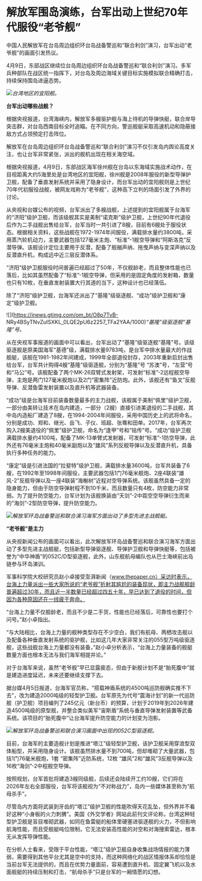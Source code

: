 # 解放军围岛演练，台军出动上世纪70年代服役“老爷舰”

中国人民解放军在台岛周边组织环台岛战备警巡和“联合利剑”演习，台军出动“老爷舰”的画面引发热议。

4月9日，东部战区继续位台岛周边组织环台岛战备警巡和“联合利剑”演习。多军兵种部队在战区统一指挥下，对台岛及周边海域关键目标实施模拟联合精确打击，持续保持围岛进逼态势。

![](https://inews.gtimg.com/om_bt/OI7CE68ND0cp_dKB_iKyvwOHfW1GbJLq6ULbacQmbI6jkAA/1000)_台湾地区的宜阳舰。_

**台军出动哪些战舰？**

根据央视报道，台湾海峡内，解放军多艘驱护舰与海上待机的导弹快艇，联合岸导突击群，对台岛西南目标全时追瞄。在不同方向，警巡舰艇采取高速机动和隐蔽接敌方式占领预定打击阵位。

解放军在台岛周边组织环台岛战备警巡和“联合利剑”演习不仅引发岛内舆论高度关注，也让台军非常紧张，派出的舰机出现在相关海空域。

根据央视报道，4月9日，东部战区海军徐州舰在台岛以东海域实施战术动作，在目视距离大约5海里处是台湾地区的宜阳舰，徐州舰是2008年服役的新型导弹护卫舰，配备了垂直发射系统并采用了隐身设计，而台军出动的宜阳舰则是上世纪70年代初服役战舰，被网友戏称为“老爷舰”，这种高下立判的场面引发了外界的讨论。

从央视和台媒公布的视频，台军派出了多艘战舰，上述提到的宜阳舰属于台海军的“济阳”级护卫舰，而该级舰其实是美制“诺克斯”级护卫舰，上世纪90年代退役后作为二手战舰出售给台军，台军当时一共引进了8艘，目前有6艘处于服役状态。根据相关资料，这些战舰在1972-1974年间服役，满载排水量约3800吨，采用蒸汽轮机动力，主要武器包括127毫米主炮、“标准”-1舰空导弹和“阿斯洛克”反潜导弹。该舰设计定位主要用于反潜，配备了舰艏声纳、拖曳声纳与变深声纳以及反潜直升机，构成远中近三层反潜体系。

“济阳”级护卫舰服役时间普遍已经超过了50年，不仅舰龄老，而且整体性能也已落后，比如其虽然配备了“标准”-1舰空导弹，但采用的是固定角度的发射箱，数量也只有10枚，在垂直发射装置大行其道的当下，这种设计也已经落伍。

除了“济阳”级护卫舰，台海军还派出了“基隆”级驱逐舰、“成功”级护卫舰和“康定”级护卫舰。

![](https://inews.gtimg.com/om_bt/O8p7TvB-
NRy4BSyTNvZuISXKL_0LQE2pU6z2257_TFa2YAA/1000)_“基隆”级驱逐舰“基隆”号。_

从在央视军事报道的画面中可以看出，台军出动了“基隆”级驱逐舰“基隆”号。该级驱逐舰是原美国海军“基德”级，满载排水量9783吨，是台军中排水量最大的作战舰艇，该舰在1981-1982年间建成，1999年全部退役封存，2003年重新启封出售给台军，台军共计购得4艘“基隆”级驱逐舰，分别为“基隆”号
“苏澳”号，“左营”号和“马公”号。该舰配备了两个MK-26双臂式发射架，可发射“标准”-2远程舰空导弹，主炮是两门127毫米舰炮以及2门“密集阵”近防炮。此外，该舰还有“鱼叉”反舰导弹、反潜鱼雷发射装置以及直升机等武器装备。

“成功”级是台海军目前装备数量最多的主力战舰，该舰属于美制“佩里”级护卫舰，一部分由美转让技术在岛内建造，一部分（2艘）直接引进美退役的二手战舰，其中岛内造船厂建造了8艘，在1994-2004年间服役，采用中国历史上的武将命名，分别是成功、郑和、继光、岳飞、子仪、班超、张骞和田单。2017年，台军再次购入2艘美退役的“佩里”级护卫舰，命名为“逢甲”号和“铭传”号。“成功”级护卫舰满载排水量约4100吨，配备了MK-13单臂式发射器，可发射“标准”-1防空导弹，此外还有76毫米主炮和40毫米副炮以及“雄风”系列反舰导弹以及反潜直升机，具备执行多种任务的能力。

“康定”级是引进法国的“拉斐特”级护卫舰，满载排水量3600吨，台军共装备了6艘，在1992年至1998年间服役，主要武器包括1门76毫米舰炮、2座4联装“雄风-2”反舰导弹以及一座4联装“海榭树”近程对空导弹系统。该舰虽然具备一定的隐身能力，但由于防空导弹射程不到10千米，而且数量只有4枚，防空能力非常弱。为了提升防空能力，台军计划为该舰换装由“天剑”-2中距空空导弹衍生而来的“海剑”-2型防空导弹，提升防空能力。

![](https://inews.gtimg.com/om_bt/Gts3FsR3J2JCVNsd3hvtJf7kj_Vl9SYfPPeWcgqBj2mCEAA/0)_解放军环岛战备警巡和联合演习海军方面出动了多型先进主战舰艇。_

**“老爷舰”是主力**

从央视新闻公布的画面可以看出，此次解放军环岛战备警巡和联合演习海军方面出动了多型先进主战舰艇，包括新型导弹驱逐舰、导弹护卫舰和导弹快艇等，包括被誉为“中华神盾”的052C/D型驱逐舰，此外，山东舰航母编队也从巴士海峡前出岛链参与环岛演训。

军事科学院大校研究员赵小卓接受澎湃新闻（www.thepaper.cn）采访时表示，台海上力量派出一些大家所说的“老爷舰”折射其尴尬的装备现状，即主力战舰舰龄普遍超过30年，而且近一半数量已经超过四五十年，早已达到了退役的时间，但因为各种原因还在一线疲于奔命。

“台海上力量不仅舰龄老，而且不少是二手货，性能也已经落后，可靠性也要打个问号。”赵小卓指出。

“与大陆相比，台海上力量的舰种类型存在不少空白，我们有航母、两栖攻击舰以及配备各种垂直发射系统的驱护舰，比如这几年大家非常关注的055型万吨级驱逐舰，这些战舰台海上力量都没有装备，”赵小卓分析表示，“台海上力量装备的舰艇数量方面也根本无法与我们海军相提并论。”

对于台海军来说，虽然“老爷舰”早已显露疲态，但由于新舰计划不是“胎死腹中”就是建造进度延迟，未来还要继续支撑下去。

据台媒4月5日报道，台海军官员称，“搭载神盾系统的4500吨巡防舰确实推不下去”，改为建造2000吨级的轻型护卫舰。台军原先为代号“震海计划”的新一代巡防舰（护卫舰）项目编列了245亿元（新台币）的预算，计划于2019年到2026年建造4500吨级的原型舰，并整合类似美军“宙斯盾”系统与垂直导弹发射装置等武备系统。该项目的“胎死腹中”让台海军提升防空能力的计划变为泡影。

![](https://inews.gtimg.com/om_bt/O9C4Izqo0FqItxhpfKS1MheC6aujHgVhfCDDYe_3fCkmcAA/1000)_解放军环岛战备警巡和联合演习画面中出现的052C型驱逐舰。_

目前，台海军的主要造舰计划是推进“塔江”级轻型护卫舰，该护卫舰采用穿浪型双体船型，并采用隐身设计。该舰虽然排水量不到700吨，但却堆砌了大量武器，包括1门76毫米舰炮，1套
“密集阵”近防系统，12枚 “雄风”2和“雄风”3反舰导弹以及16枚“海剑”-2中程舰空导弹。

按照规划，台军首批将建造3艘同级舰，后续还会陆续开工约10艘，它们将在2026年左右全部服役，台军将该舰视为“不对称战力”，岛内一些媒体甚至称为“航母杀手”。

尽管岛内方面将武装到牙齿的“塔江”级护卫舰的性能吹得天花乱坠，但外界并不看好这种“小身板的火力刺猬”。美国《外交学者》网站此前刊文评论称，台湾这种轻型护卫舰是盲目堆砌武器，如同在鱼雷艇的船体里硬塞进驱逐舰的火力，不但影响航海性能，而且受舰艇吨位限制，它无法安装高性能的对空和对海搜索雷达，根本无从发挥导弹性能。

在分析人士看来，受限于平台性能，“塔江”级护卫舰自身收集战场情报的能力薄弱，需要得到其他平台尤其是空中的支持，而这种网络化的战区情报体系却恰恰是当前台军无法提供的，而且在优势力量面前，容易遭到直升机、固定翼飞机以及水面舰艇的持续压制和打击，“航母杀手”只是台军的一厢情愿的幻想。

